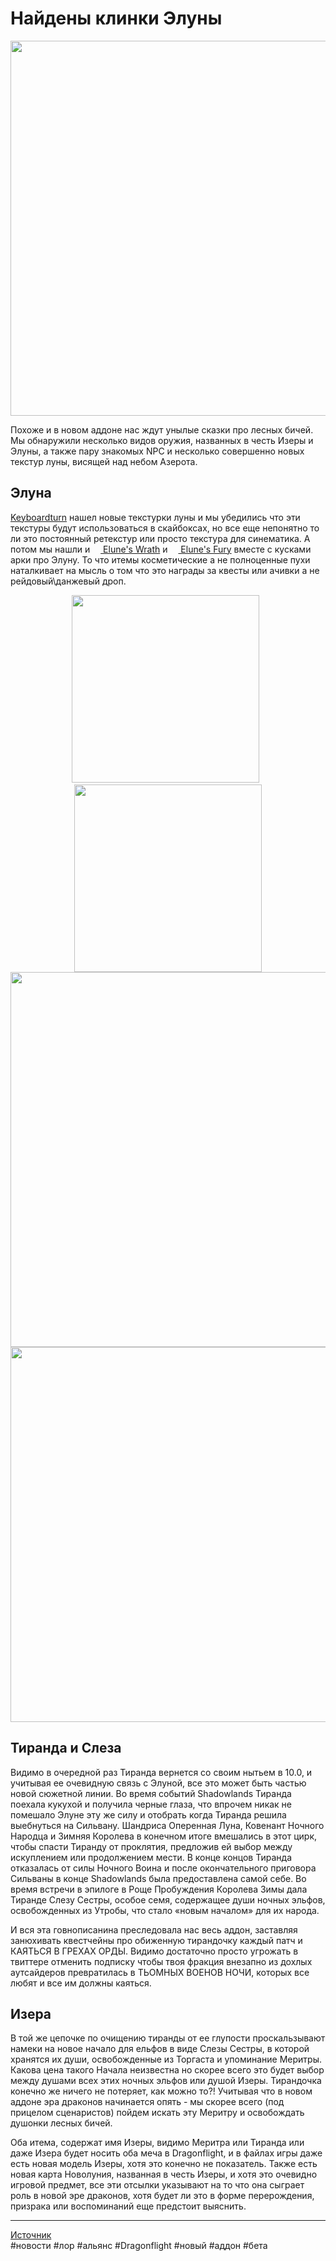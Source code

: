 # Найдены клинки Элуны

<p align="center">
<img src="https://raw.githubusercontent.com/MagicalCow/TrinkIT-News/main/Assets/WH327780/WH327780-01.png" width="600"/>
</p>  

Похоже и в новом аддоне нас ждут унылые сказки про лесных бичей. Мы обнаружили несколько видов оружия, названных в честь Изеры и Элуны, а также пару знакомых NPC и несколько совершенно новых текстур луны, висящей над небом Азерота.

## Элуна
[Keyboardturn](https://twitter.com/keyboardturn/status/1547714270170730496) нашел новые текстурки луны и мы убедились что эти текстуры будут использоваться в скайбоксах, но все еще непонятно то ли это постоянный ретекстур или просто текстура для синематика. А потом мы нашли и <a href="https://www.wowhead.com/beta/item=190094/elunes-wrath"><img src="https://wow.zamimg.com/images/wow/icons/large/4239134.jpg" width="13" height="13"/> Elune's Wrath</a> и <a href="https://www.wowhead.com/beta/item=190093/elunes-fury"><img src="https://wow.zamimg.com/images/wow/icons/large/4239132.jpg" width="13" height="13"/> Elune's Fury</a> вместе с кусками арки про Элуну. То что итемы косметические а не полноценные пухи наталкивает на мысль о том что это награды за квесты или ачивки а не рейдовый\данжевый дроп.  

<p align="center">
<a href="https://wow.zamimg.com/uploads/screenshots/normal/1068900.png"><img src="https://wow.zamimg.com/uploads/screenshots/normal/1068900.png" width="300"/></a>
 <a href="https://wow.zamimg.com/uploads/screenshots/normal/1068901.png"><img src="https://wow.zamimg.com/uploads/screenshots/normal/1068901.png" width="300"/></a><br>
<a href="https://wow.zamimg.com/uploads/screenshots/normal/1068898.jpg"><img src="https://wow.zamimg.com/uploads/screenshots/normal/1068898.jpg?maxWidth=1350" width="600"/></a>
<a href="https://wow.zamimg.com/uploads/screenshots/normal/1068899.jpg"><img src="https://wow.zamimg.com/uploads/screenshots/normal/1068899.jpg?maxWidth=1350" width="600"/></a>
</p>

## Тиранда и Слеза
Видимо в очередной раз Тиранда вернется со своим нытьем в 10.0, и учитывая ее очевидную связь с Элуной, все это может быть частью новой сюжетной линии. Во время событий Shadowlands Тиранда поехала кукухой и получила черные глаза, что впрочем никак не помешало Элуне эту же силу и отобрать когда Тиранда решила выебнуться на Сильвану. Шандриса Оперенная Луна, Ковенант Ночного Народца и Зимняя Королева в конечном итоге вмешались в этот цирк, чтобы спасти Тиранду от проклятия, предложив ей выбор между искуплением или продолжением мести. В конце концов Тиранда отказалась от силы Ночного Воина и после окончательного приговора Сильваны в конце Shadowlands была предоставлена самой себе. Во время встречи в эпилоге в Роще Пробуждения Королева Зимы дала Тиранде Слезу Сестры, особое семя, содержащее души ночных эльфов, освобожденных из Утробы, что стало «новым началом» для их народа.

И вся эта говнописанина преследовала нас весь аддон, заставляя занюхивать квестчейны про обиженную тирандочку каждый патч и КАЯТЬСЯ В ГРЕХАХ ОРДЫ. Видимо достаточно просто угрожать в твиттере отменить подписку чтобы твоя фракция внезапно из дохлых аутсайдеров превратилась в ТЬОМНЫХ ВОЕНОВ НОЧИ, которых все любят и все им должны каяться.

## Изера
В той же цепочке по очищению тиранды от ее глупости проскальзывают намеки на новое начало для ельфов в виде Слезы Сестры, в которой хранятся их души, освобожденные из Торгаста и упоминание Меритры. Какова цена такого Начала неизвестна но скорее всего это будет выбор между душами всех этих ночных эльфов или душой Изеры. Тирандочка конечно же ничего не потеряет, как можно то?! Учитывая что в новом аддоне эра драконов начинается опять - мы скорее всего (под прицелом сценаристов) пойдем искать эту Меритру и освобождать душонки лесных бичей.

Оба итема, содержат имя Изеры, видимо Меритра или Тиранда или даже Изера будет носить оба меча в Dragonflight, и в файлах игры даже есть новая модель Изеры, хотя это конечно не показатель. Также есть новая карта Новолуния, названная в честь Изеры, и хотя это очевидно игровой предмет, все эти отсылки указывают на то что она сыграет роль в новой эре драконов, хотя будет ли это в форме перерождения, призрака или воспоминаний еще предстоит выяснить.

---
[Источник](https://www.wowhead.com/news/327780)  
#новости #лор #альянс #Dragonflight #новый #аддон #бета